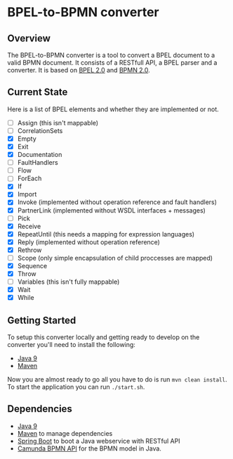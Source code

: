 # BPEL-to-BPMN converter

## Overview
The BPEL-to-BPMN converter is a tool to convert a BPEL document to a valid BPMN document. It consists of a RESTfull API, a BPEL parser and a converter. It is based on [BPEL 2.0](http://docs.oasis-open.org/wsbpel/2.0/OS/wsbpel-v2.0-OS.html) and [BPMN 2.0](https://www.omg.org/spec/BPMN).

## Current State
Here is a list of BPEL elements and whether they are implemented or not.
- [ ] Assign (this isn't mappable)
- [ ] CorrelationSets
- [x] Empty
- [x] Exit
- [x] Documentation
- [ ] FaultHandlers
- [ ] Flow
- [ ] ForEach
- [x] If
- [x] Import
- [x] Invoke (implemented without operation reference and fault handlers)
- [x] PartnerLink (implemented without WSDL interfaces + messages)
- [ ] Pick
- [x] Receive
- [x] RepeatUntil (this needs a mapping for expression languages)
- [x] Reply (implemented without operation reference)
- [x] Rethrow
- [ ] Scope (only simple encapsulation of child proccesses are mapped)
- [x] Sequence
- [x] Throw
- [ ] Variables (this isn't fully mappable)
- [x] Wait
- [x] While

## Getting Started
To setup this converter locally and getting ready to develop on the converter you'll need to install the following:
- [Java 9](https://www.oracle.com/java/java9.html)
- [Maven](https://maven.apache.org/)

Now you are almost ready to go all you have to do is run `mvn clean install`.
To start the application you can run `./start.sh`.

## Dependencies
- [Java 9](https://www.oracle.com/java/java9.html)
- [Maven](https://maven.apache.org/) to manage dependencies
- [Spring Boot](https://spring.io/projects/spring-boot) to boot a Java webservice with RESTful API
- [Camunda BPMN API](https://docs.camunda.org/manual/7.7/user-guide/model-api/bpmn-model-api/) for the BPMN model in Java.